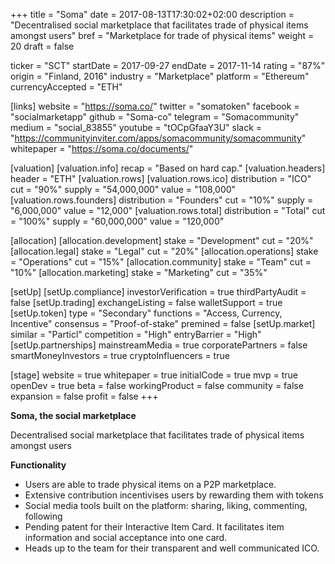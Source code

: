 +++
title = "Soma"
date = 2017-08-13T17:30:02+02:00
description = "Decentralised social marketplace that facilitates trade of physical items amongst users"
bref = "Marketplace for trade of physical items"
weight = 20
draft = false

ticker = "SCT"
startDate = 2017-09-27
endDate = 2017-11-14
rating = "87%"
origin = "Finland, 2016"
industry = "Marketplace"
platform = "Ethereum"
currencyAccepted = "ETH"

[links]
  website = "https://soma.co/"
  twitter = "somatoken"
  facebook = "socialmarketapp"
  github = "Soma-co"
  telegram = "Somacommunity"
  medium = "social_83855"
  youtube = "tOCpGfaaY3U"
  slack = "https://communityinviter.com/apps/somacommunity/somacommunity"
  whitepaper = "https://soma.co/documents/"

[valuation]
  [valuation.info]
    recap = "Based on hard cap."
  [valuation.headers]
    header = "ETH"
  [valuation.rows]
    [valuation.rows.ico]
      distribution = "ICO"
      cut = "90%"
      supply = "54,000,000"
      value = "108,000"
    [valuation.rows.founders]
      distribution = "Founders"
      cut = "10%"
      supply = "6,000,000"
      value = "12,000"
    [valuation.rows.total]
      distribution = "Total"
      cut = "100%"
      supply = "60,000,000"
      value = "120,000"

[allocation]
  [allocation.development]
    stake = "Development"
    cut = "20%"
  [allocation.legal]
    stake = "Legal"
    cut = "20%"
  [allocation.operations]
    stake = "Operations"
    cut = "15%"
  [allocation.community]
    stake = "Team"
    cut = "10%"
   [allocation.marketing]
    stake = "Marketing"
    cut = "35%"

[setUp]
  [setUp.compliance]
    investorVerification = true
    thirdPartyAudit = false
  [setUp.trading]
    exchangeListing = false
    walletSupport = true
  [setUp.token]
    type = "Secondary"
    functions = "Access, Currency, Incentive"
    consensus = "Proof-of-stake"
    premined = false
  [setUp.market]
    similar = "Particl"
    competition = "High"
    entryBarrier = "High"
  [setUp.partnerships]
    mainstreamMedia = true
    corporatePartners = false
    smartMoneyInvestors = true
    cryptoInfluencers = true

[stage]
  website = true
  whitepaper = true
  initialCode = true
  mvp = true
  openDev = true
  beta = false
  workingProduct = false
  community = false
  expansion = false
  profit = false
+++

**Soma, the social marketplace**

Decentralised social marketplace that facilitates trade of physical items amongst users

**Functionality**

* Users are able to trade physical items on a P2P marketplace.
* Extensive contribution incentivises users by rewarding them with tokens
* Social media tools built on the platform: sharing, liking, commenting, following
* Pending patent for their Interactive Item Card. It facilitates item information and social acceptance into one card.
* Heads up to the team for their transparent and well communicated ICO.
